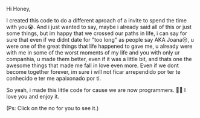 Hi Honey,

I created this code to do a different aproach of a invite to spend the time with you😭.
And i just wanted to say, maybe i already said all of this or just some things, but im happy that we crossed our paths in life, i can say for sure that even if we didnt date for "too long" as people say AKA Joana😒, u were one of the great things that life happened to gave me, u already were with me in some of the worst moments of my life and you with only ur companhia, u made them better, even if it was a little bit, and thats one the awesome things that made me fall in love even more.
Even if we dont become together forever, im sure i will not ficar arrependido por ter te conhecido e ter me apaixonado por ti.

So yeah, i made this little code for cause we are now programmers. 🥹🤓
I love you and enjoy it.

(Ps: Click on the no for you to see it.)
